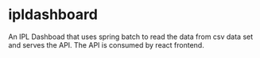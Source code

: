 # ipldashboard
An IPL Dashboad that uses spring batch to read the data from csv data set and serves the API.
The API is consumed by react frontend.
